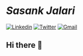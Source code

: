 # ***Sasank Jalari***

[![Linkedin](https://www.iconfinder.com/data/icons/logotypes/32/square-linkedin-24.png)](https://www.linkedin.com/in/sasank-jalari-b592b9143/)                          [![Twitter](https://www.iconfinder.com/data/icons/social-flat-rounded-rects/512/twitter-24.png)](https://twitter.com/sasankjalari)                                        [![Gmail](https://www.iconfinder.com/data/icons/social-media-logos-6/512/112-gmail_email_mail-24.png)](mailto:sasankjalari11@gmail.com)

## Hi there 👋

<!--
**Jalari/Jalari** is a ✨ _special_ ✨ repository because its `README.md` (this file) appears on your GitHub profile.

Here are some ideas to get you started:

- 🔭 I’m currently working on Data Science capstone project. 
- 🌱 I’m currently learning 
- 👯 I’m looking to collaborate on any Data Science or Machine Learning project.
- 🤔 I’m looking for help with ...
- 💬 Ask me about ...
- 📫 How to reach me: ...
- 😄 Pronouns: ...
- ⚡ Fun fact: 
-->
